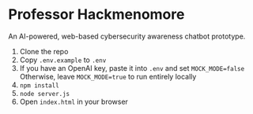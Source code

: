 # Professor Hackmenomore

An AI-powered, web-based cybersecurity awareness chatbot prototype.

1. Clone the repo  
2. Copy `.env.example` to `.env`  
3. If you have an OpenAI key, paste it into `.env` and set `MOCK_MODE=false`  
   Otherwise, leave `MOCK_MODE=true` to run entirely locally  
4. `npm install`  
5. `node server.js`  
6. Open `index.html` in your browser
